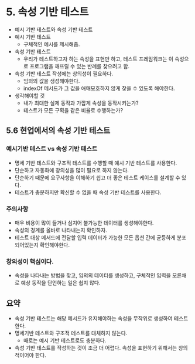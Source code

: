 # 5. 속성 기반 테스트
- 예시 기반 테스트와 속성 기반 테스트
- 예시 기반 테스트
	- 구체적인 예시를 제시해줌.
- 속성 기반 테스트
	- 우리가 테스트하고자 하는 속성을 표현만 하고, 테스트 프레임워크는 이 속성으로 프로그램을 깨뜨릴 수 있는 반례를 찾으려고 함.
- 속성 기반 테스트 작성에는 창의성이 필요하다.
	- 임의의 값을 생성해야한다.
	- indexOf 메서드가 그 값을 애매모호하지 않게 찾을 수 있도록 해야한다.
- 생각해야할 것
	- 내가 최대한 실제 동작과 가깝게 속성을 동작시키는가?
	- 테스트가 모든 구획을 같은 비율로 수행하는가?
## 5.6 현업에서의 속성 기반 테스트
### 예시기반 테스트 vs 속성 기반 테스트
- 명세 기반 테스트와 구조적 테스트를 수행할 때 예시 기반 테스트를 사용한다.
- 단순하고 자동화에 창의성을 많이 필요로 하지 않는다.
- 단순하기 때문에 요구사항을 이해하기 쉽고 더 좋은 테스트 케이스를 설계할 수 있다.
- 테스트가 충분하지만 확신할 수 없을 때 속성 기반 테스트를 사용한다.
### 주의사항
- 매우 비용이 많이 들거나 심지어 불가능한 데이터를 생성해야한다.
- 속성의 경계를 올바로 나타내는지 확인하자.
- 테스트 대상 메서드에 전달할 입력 데이터가 가능한 모든 옵션 간에 균등하게 분포되어있는지 확인해야한다.
### 창의성이 핵심이다.
- 속성을 나타내는 방법을 찾고, 임의의 데이터를 생성하고, 구체적인 입력을 모른채로 예상 동작을 단언하는 일은 쉽지 않다.
## 요약
- 속성 기반 테스트는 해당 메서드가 유지해야하는 속성을 무작위로 생성하여 테스트한다.
- 명세기반 테스트와 구조적 테스트를 대체하지 않는다.
	- 때로는 예시 기반 테스트로도 충분하다.
- 속성 기반 테스트를 작성하는 것이 조금 더 어렵다. 속성을 표현하기 위해서는 창의적이어야 한다.